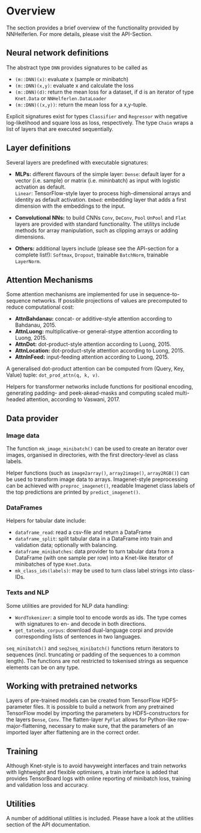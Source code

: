 # Overview

The section provides a brief overview of the functionality provided by
NNHelferlen.
For more details, please visit the API-Section.

## Neural network definitions

The abstract type `DNN` provides signatures to be called as
+ `(m::DNN)(x)`: evaluate x (sample or minibatch)
+ `(m::DNN)(x,y)`: evaluate x and calculate the loss
+ `(m::DNN)(d)`: return the mean loss for a dataset, if d is an iterator
                of type `Knet.Data` or `NNHelferlen.DataLoader`
+ `(m::DNN)((x,y))`: return the mean loss for a x,y-tuple.

Explicit signatures exist for types `Classifier` and `Regressor` with
negative log-likelihood and square loss as loss, respectively.
The type `Chain` wraps a list of layers that are executed sequentially.



## Layer definitions

Several layers are predefined with executable signatures:
+ **MLPs:** different flavours of the simple layer:
        `Dense`: default layer for a vector (i.e. sample)
           or matrix (i.e. mininbatch) as input with logistic
           actvation as default.        
        `Linear`: TensorFlow-style layer to process high-dimensional
          arrays and identity as default activation.
        `Embed`: embedding layer that adds a first dimension with the
           embeddings to the input.

+ **Convolutional NNs:** to build CNNs `Conv`, `DeConv`, `Pool`
        `UnPool` and `Flat`      
        layers are provided with standard functionality.
        The utilitys include methods for array manipulation, such as
        clipping arrays or adding dimensions.

+ **Others:** additional layers include (please see the API-section for
        a complete list!):
        `Softmax`, `Dropout`, trainable `BatchNorm`, trainable `LayerNorm`.


## Attention Mechanisms

Some attention mechanisms are implemented for use in sequence-to-sequence
networks. If possible projections of values are  precomputed to reduce
computational cost:
+ **AttnBahdanau:** concat- or additive-style attention according to
        Bahdanau, 2015.
+ **AttnLuong:** multiplicative-or general-stype attention according to
        Luong, 2015.
+ **AttnDot:** dot-product-style attention according to
        Luong, 2015.
+ **AttnLocation:** dot-product-style attention according to
        Luong, 2015.
+ **AttnInFeed:** input-feeding attention according to
        Luong, 2015.

A generalised dot-product attention can be computed from
(Query, Key, Value) tuple: `dot_prod_attn(q, k, v)`.

Helpers for transformer networks include functions for positional encoding,
generating padding- and peek-akead-masks and computing
scaled multi-headed attention,
according to Vaswani, 2017.

## Data provider
### Image data

The function `mk_image_minibatch()` can be used to create an
iterator over images, organised in directories, with the first
directory-level as class labels.

Helper functions (such as `image2array()`, `array2image()`, `array2RGB()`)
can be used to transform image data to arrays.
Imagenet-style preprocessing can be achieved with `preproc_imagenet()`,
readable Imagenet class labels of the top predictions are printed by
`predict_imagenet()`.



### DataFrames

Helpers for tabular date include:
+ `dataframe_read`: read a csv-file and return a DataFrame
+ `dataframe_split`: split tabular data in a DataFrame into train and
                validation data; optionally with balancing.
+ `dataframe_minibatches`: data provider to turn tabular data from
                a DataFrame (with one sample per row)
                into a Knet-like iterator of minibatches of type `Knet.Data`.
+ `mk_class_ids(labels)`: may be used to turn class label strings into
                class-IDs.

### Texts and NLP

Some utilities are provided for NLP data handling:

+ `WordTokenizer`: a simple tool to encode words as ids.
        The type comes with signatures to en- and decode in both directions.
+ `get_tatoeba_corpus`: download dual-language corpi and provide
        corresponding lists of sentences in two languages.

`seq_minibatch()` and `seq2seq_minibatch()` functions return iterators
to sequences (incl. truncating or padding of the sequences to a common
length). The functions are not restricted to tokenised strings as
sequence elements can be on any type.


## Working with pretrained networks

Layers of pre-trained models can be created from TensorFlow
HDF5-parameter files. It is possible to build a network from
any pretrained TensorFlow model by importing the parameters by
HDF5-constructors for the layers
`Dense`, `Conv`. The flatten-layer `PyFlat` allows for Python-like
row-major-flattening, necessary to make sure, that the parameters
of an imported layer after flattening are in the correct order.



## Training

Although Knet-style is to avoid havyweight interfaces and train networks
with lightweight and flexible optimisers, a train interface
is added that provides TensorBoard logs with online reporting of
minibatch loss, training and validation loss and accuracy.

## Utilities

A number of additional utilities is included. Please have a look at
the utilities section of the API documentation.
